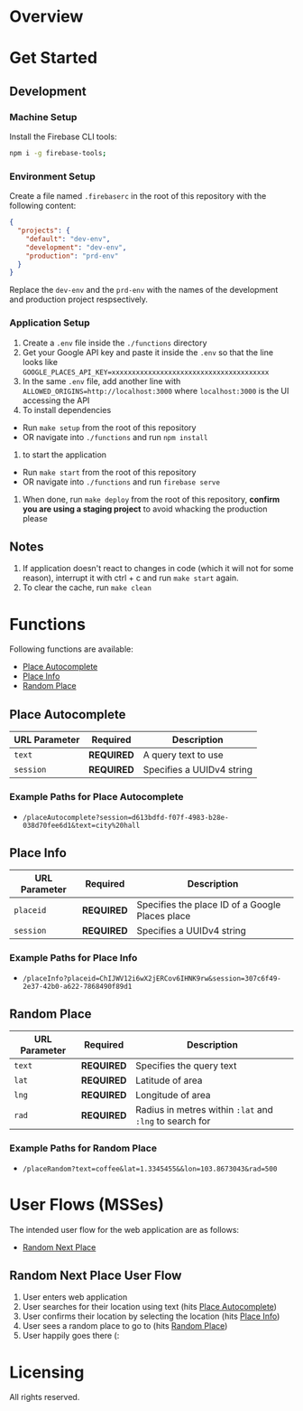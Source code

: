 # Overview

# Get Started

## Development

### Machine Setup
Install the Firebase CLI tools:

```sh
npm i -g firebase-tools;
```

### Environment Setup
Create a file named `.firebaserc` in the root of this repository with the following content:

```json
{
  "projects": {
    "default": "dev-env",
    "development": "dev-env",
    "production": "prd-env"
  }
}
```

Replace the `dev-env` and the `prd-env` with the names of the development and production project respsectively.

### Application Setup
1. Create a `.env` file inside the `./functions` directory
1. Get your Google API key and paste it inside the `.env` so that the line looks like `GOOGLE_PLACES_API_KEY=xxxxxxxxxxxxxxxxxxxxxxxxxxxxxxxxxxxxxxx`
1. In the same `.env` file, add another line with `ALLOWED_ORIGINS=http://localhost:3000` where `localhost:3000` is the UI accessing the API
1. To install dependencies
  - Run `make setup` from the root of this repository 
  - OR navigate into `./functions` and run `npm install`
1. to start the application
  - Run `make start` from the root of this repository
  - OR navigate into `./functions` and run `firebase serve`
1. When done, run `make deploy` from the root of this repository, **confirm you are using a staging project** to avoid whacking the production please

## Notes

1. If application doesn't react to changes in code (which it will not for some reason), interrupt it with ctrl + c and run `make start` again.
1. To clear the cache, run `make clean`

# Functions
Following functions are available:

- [Place Autocomplete](#place-autocomplete)
- [Place Info](#place-info)
- [Random Place](#random-place)

## Place Autocomplete

| URL Parameter | Required | Description |
| --- | --- | --- |
| `text` | **REQUIRED** | A query text to use |
| `session` | **REQUIRED** | Specifies a UUIDv4 string |

### Example Paths for Place Autocomplete

- `/placeAutocomplete?session=d613bdfd-f07f-4983-b28e-038d70fee6d1&text=city%20hall`

## Place Info

| URL Parameter | Required | Description |
| --- | --- | --- |
| `placeid` | **REQUIRED** | Specifies the place ID of a Google Places place |
| `session` | **REQUIRED** | Specifies a UUIDv4 string |

### Example Paths for Place Info

- `/placeInfo?placeid=ChIJWV12i6wX2jERCov6IHNK9rw&session=307c6f49-2e37-42b0-a622-7868490f89d1`

## Random Place

| URL Parameter | Required | Description |
| --- | --- | --- |
| `text` | **REQUIRED** | Specifies the query text |
| `lat` | **REQUIRED** | Latitude of area |
| `lng` | **REQUIRED** | Longitude of area |
| `rad` | **REQUIRED** | Radius in metres within `:lat` and `:lng` to search for |

### Example Paths for Random Place

- `/placeRandom?text=coffee&lat=1.3345455&&lon=103.8673043&rad=500`

# User Flows (MSSes)

The intended user flow for the web application are as follows:

- [Random Next Place](#random-next-place-user-flow)

## Random Next Place User Flow

1. User enters web application
1. User searches for their location using text (hits [Place Autocomplete](#place-autocomplete))
1. User confirms their location by selecting the location (hits [Place Info](#place-info))
1. User sees a random place to go to (hits [Random Place](#random-place))
1. User happily goes there (:

# Licensing

All rights reserved.
